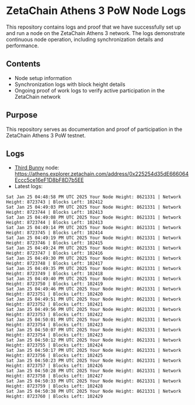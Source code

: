 # ZetaChain Athens 3 PoW Node Logs
This repository contains logs and proof that we have successfully set up and run a node on the ZetaChain Athens 3 network. The logs demonstrate continuous node operation, including synchronization details and performance.

## Contents
- Node setup information
- Synchronization logs with block height details
- Ongoing proof of work logs to verify active participation in the ZetaChain network

## Purpose
This repository serves as documentation and proof of participation in the ZetaChain Athens 3 PoW testnet.

## Logs

- [Third Bunny](https://thirdbunny.xyz/) node: https://athens.explorer.zetachain.com/address/0x225254d35dE666064Eccc5ce16eF1D8bF8D7b5EE
- Latest logs:
```
Sat Jan 25 04:48:58 PM UTC 2025 Your Node Height: 8621331 | Network Height: 8723743 | Blocks Left: 102412
Sat Jan 25 04:49:03 PM UTC 2025 Your Node Height: 8621331 | Network Height: 8723744 | Blocks Left: 102413
Sat Jan 25 04:49:08 PM UTC 2025 Your Node Height: 8621331 | Network Height: 8723744 | Blocks Left: 102413
Sat Jan 25 04:49:14 PM UTC 2025 Your Node Height: 8621331 | Network Height: 8723745 | Blocks Left: 102414
Sat Jan 25 04:49:19 PM UTC 2025 Your Node Height: 8621331 | Network Height: 8723746 | Blocks Left: 102415
Sat Jan 25 04:49:24 PM UTC 2025 Your Node Height: 8621331 | Network Height: 8723747 | Blocks Left: 102416
Sat Jan 25 04:49:30 PM UTC 2025 Your Node Height: 8621331 | Network Height: 8723748 | Blocks Left: 102417
Sat Jan 25 04:49:35 PM UTC 2025 Your Node Height: 8621331 | Network Height: 8723749 | Blocks Left: 102418
Sat Jan 25 04:49:40 PM UTC 2025 Your Node Height: 8621331 | Network Height: 8723750 | Blocks Left: 102419
Sat Jan 25 04:49:46 PM UTC 2025 Your Node Height: 8621331 | Network Height: 8723751 | Blocks Left: 102420
Sat Jan 25 04:49:51 PM UTC 2025 Your Node Height: 8621331 | Network Height: 8723752 | Blocks Left: 102421
Sat Jan 25 04:49:56 PM UTC 2025 Your Node Height: 8621331 | Network Height: 8723753 | Blocks Left: 102422
Sat Jan 25 04:50:01 PM UTC 2025 Your Node Height: 8621331 | Network Height: 8723754 | Blocks Left: 102423
Sat Jan 25 04:50:07 PM UTC 2025 Your Node Height: 8621331 | Network Height: 8723754 | Blocks Left: 102423
Sat Jan 25 04:50:12 PM UTC 2025 Your Node Height: 8621331 | Network Height: 8723755 | Blocks Left: 102424
Sat Jan 25 04:50:17 PM UTC 2025 Your Node Height: 8621331 | Network Height: 8723756 | Blocks Left: 102425
Sat Jan 25 04:50:23 PM UTC 2025 Your Node Height: 8621331 | Network Height: 8723757 | Blocks Left: 102426
Sat Jan 25 04:50:28 PM UTC 2025 Your Node Height: 8621331 | Network Height: 8723758 | Blocks Left: 102427
Sat Jan 25 04:50:33 PM UTC 2025 Your Node Height: 8621331 | Network Height: 8723759 | Blocks Left: 102428
Sat Jan 25 04:50:38 PM UTC 2025 Your Node Height: 8621331 | Network Height: 8723760 | Blocks Left: 102429
```
